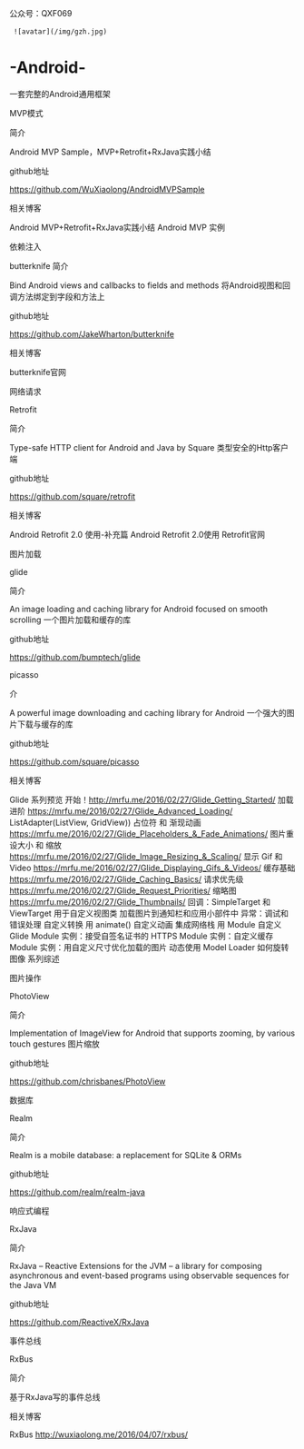 公众号：QXF069

     ![avatar](/img/gzh.jpg)          

# -Android-
一套完整的Android通用框架

MVP模式

简介

Android MVP Sample，MVP+Retrofit+RxJava实践小结

github地址

https://github.com/WuXiaolong/AndroidMVPSample

相关博客

Android MVP+Retrofit+RxJava实践小结
Android MVP 实例


依赖注入

butterknife
简介

Bind Android views and callbacks to fields and methods 将Android视图和回调方法绑定到字段和方法上

github地址

https://github.com/JakeWharton/butterknife

相关博客

butterknife官网


网络请求

Retrofit

简介

Type-safe HTTP client for Android and Java by Square 类型安全的Http客户端

github地址

https://github.com/square/retrofit

相关博客

Android Retrofit 2.0 使用-补充篇
Android Retrofit 2.0使用
Retrofit官网


图片加载

glide

简介

An image loading and caching library for Android focused on smooth scrolling 一个图片加载和缓存的库

github地址

https://github.com/bumptech/glide

picasso

介

A powerful image downloading and caching library for Android 一个强大的图片下载与缓存的库

github地址

https://github.com/square/picasso

相关博客

Glide 系列预览
开始！http://mrfu.me/2016/02/27/Glide_Getting_Started/
加载进阶 https://mrfu.me/2016/02/27/Glide_Advanced_Loading/
ListAdapter(ListView, GridView))
占位符 和 渐现动画 https://mrfu.me/2016/02/27/Glide_Placeholders_&_Fade_Animations/
图片重设大小 和 缩放 https://mrfu.me/2016/02/27/Glide_Image_Resizing_&_Scaling/
显示 Gif 和 Video https://mrfu.me/2016/02/27/Glide_Displaying_Gifs_&_Videos/
缓存基础 https://mrfu.me/2016/02/27/Glide_Caching_Basics/
请求优先级 https://mrfu.me/2016/02/27/Glide_Request_Priorities/
缩略图 https://mrfu.me/2016/02/27/Glide_Thumbnails/
回调：SimpleTarget 和 ViewTarget 用于自定义视图类
加载图片到通知栏和应用小部件中
异常：调试和错误处理
自定义转换
用 animate() 自定义动画
集成网络栈
用 Module 自定义 Glide
Module 实例：接受自签名证书的 HTTPS
Module 实例：自定义缓存
Module 实例：用自定义尺寸优化加载的图片
动态使用 Model Loader
如何旋转图像
系列综述


图片操作

PhotoView

简介

Implementation of ImageView for Android that supports zooming, by various touch gestures 图片缩放

github地址

https://github.com/chrisbanes/PhotoView

数据库

Realm

简介

Realm is a mobile database: a replacement for SQLite & ORMs

github地址

https://github.com/realm/realm-java


响应式编程

RxJava

简介

RxJava – Reactive Extensions for the JVM – a library for composing asynchronous and event-based programs using observable sequences for the Java VM

github地址

https://github.com/ReactiveX/RxJava

事件总线

RxBus

简介

基于RxJava写的事件总线

相关博客

RxBus  http://wuxiaolong.me/2016/04/07/rxbus/
